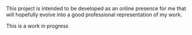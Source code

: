 This project is intended to be developed as an online presence for me that will hopefully evolve into a good professional representation of my work.

This is a work in progress
